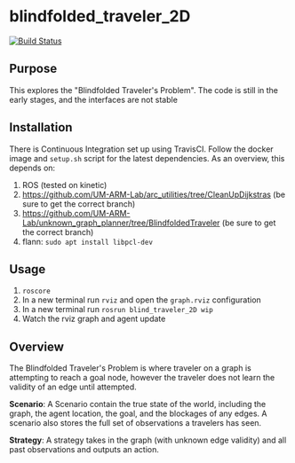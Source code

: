 # blindfolded_traveler_2D

[![Build Status](https://travis-ci.com/UM-ARM-Lab/blindfolded_traveler_2D.svg?branch=master)](https://travis-ci.com/UM-ARM-Lab/blindfolded_traveler_2D)


## Purpose
This explores the "Blindfolded Traveler's Problem". The code is still in the early stages, and the interfaces are not stable

## Installation
There is Continuous Integration set up using TravisCI. Follow the docker image and `setup.sh` script for the latest dependencies.
As an overview, this depends on:

1. ROS (tested on kinetic)
1. https://github.com/UM-ARM-Lab/arc_utilities/tree/CleanUpDijkstras (be sure to get the correct branch)
2. https://github.com/UM-ARM-Lab/unknown_graph_planner/tree/BlindfoldedTraveler (be sure to get the correct branch)
3. flann: `sudo apt install libpcl-dev`

## Usage
1. `roscore`
2. In a new terminal run `rviz` and open the `graph.rviz` configuration
2. In a new terminal run `rosrun blind_traveler_2D wip`
4. Watch the rviz graph and agent update

## Overview

The Blindfolded Traveler's Problem is where traveler on a graph is attempting to reach a goal node, however the traveler does not learn the validity of an edge until attempted. 

**Scenario**: A Scenario contain the true state of the world, including the graph, the agent location, the goal, and the blockages of any edges. A scenario also stores the full set of observations a travelers has seen.

**Strategy**: A strategy takes in the graph (with unknown edge validity) and all past observations and outputs an action.
